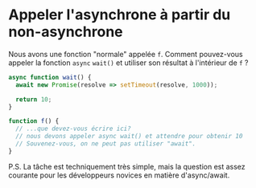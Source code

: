 
# Appeler l'asynchrone à partir du non-asynchrone

Nous avons une fonction "normale" appelée `f`.
Comment pouvez-vous appeler la fonction `async` `wait()` et utiliser son résultat à l'intérieur de `f` ?

```js
async function wait() {
  await new Promise(resolve => setTimeout(resolve, 1000));

  return 10;
}

function f() {
  // ...que devez-vous écrire ici?
  // nous devons appeler async wait() et attendre pour obtenir 10
  // Souvenez-vous, on ne peut pas utiliser "await".
}
```

P.S.
La tâche est techniquement très simple, mais la question est assez courante pour les développeurs novices en matière d'async/await.
